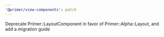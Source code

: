 ```yaml
---
'@primer/view-components': patch
---
```


Deprecate Primer::LayoutComponent in favor of Primer::Alpha::Layout, and add a migration guide
